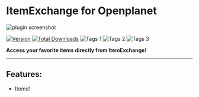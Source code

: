 # ItemExchange for Openplanet

![plugin screenshot](https://github.com/ruurdbijlsma/op-item-exchange/blob/master/.gh/IXScreenshot.png?raw=true)

[![Version](https://img.shields.io/badge/dynamic/json?color=pink&label=Version&query=version&url=https%3A%2F%2Fopenplanet.nl%2Fapi%2Ffile%2F154)](https://openplanet.nl/files/154)
[![Total Downloads](https://img.shields.io/badge/dynamic/json?color=green&label=Downloads&query=downloads&url=https%3A%2F%2Fopenplanet.nl%2Fapi%2Ffile%2F154)](https://openplanet.nl/files/154)
![Tags 1](https://img.shields.io/badge/dynamic/json?color=darkgreen&label=Game&query=tags%5B0%5D.name&url=https%3A%2F%2Fopenplanet.nl%2Fapi%2Ffile%2F154)
![Tags 2](https://img.shields.io/badge/dynamic/json?color=blue&label=Game&query=tags%5B1%5D.name&url=https%3A%2F%2Fopenplanet.nl%2Fapi%2Ffile%2F154)
![Tags 3](https://img.shields.io/badge/dynamic/json?color=green&label=Type&query=tags%5B2%5D.name&url=https%3A%2F%2Fopenplanet.nl%2Fapi%2Ffile%2F154)

**Access your favorite items directly from ItemExchange!**

---

## Features:
- Items!